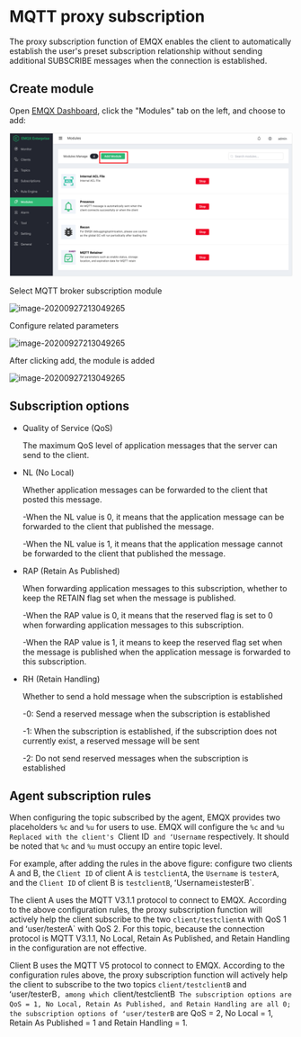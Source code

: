 # MQTT proxy subscription

The proxy subscription function of EMQX enables the client to automatically establish the user's preset subscription relationship without sending additional SUBSCRIBE messages when the connection is established.

## Create module

Open [EMQX Dashboard](http://127.0.0.1:18083/#/modules), click the "Modules" tab on the left, and choose to add:

![image-20200927213049265](./assets/modules.png)

Select MQTT broker subscription module

![image-20200927213049265](./assets/mod_subscriptions_1.png)

Configure related parameters

![image-20200927213049265](./assets/mod_subscriptions_2.png)

After clicking add, the module is added

![image-20200927213049265](./assets/mod_subscriptions_3.png)

## Subscription options

+ Quality of Service (QoS)

    The maximum QoS level of application messages that the server can send to the client.

+ NL (No Local)

    Whether application messages can be forwarded to the client that posted this message.

    -When the NL value is 0, it means that the application message can be forwarded to the client that published the message.

    -When the NL value is 1, it means that the application message cannot be forwarded to the client that published the message.

+ RAP (Retain As Published)

    When forwarding application messages to this subscription, whether to keep the RETAIN flag set when the message is published.

    -When the RAP value is 0, it means that the reserved flag is set to 0 when forwarding application messages to this subscription.

    -When the RAP value is 1, it means to keep the reserved flag set when the message is published when the application message is forwarded to this subscription.

+ RH (Retain Handling)

    Whether to send a hold message when the subscription is established

    -0: Send a reserved message when the subscription is established

    -1: When the subscription is established, if the subscription does not currently exist, a reserved message will be sent

    -2: Do not send reserved messages when the subscription is established

## Agent subscription rules

When configuring the topic subscribed by the agent, EMQX provides two placeholders `%c` and `%u` for users to use. EMQX will configure the `%c` and `%u` `Replaced with the client's `Client ID` and ʻUsername` respectively. It should be noted that `%c` and `%u` must occupy an entire topic level.

For example, after adding the rules in the above figure: configure two clients A and B, the `Client ID` of client A is `testclientA`, the `Username` is `testerA`, and the `Client ID` of client B is `testclientB`, ʻUsername` is `testerB`.

The client A uses the MQTT V3.1.1 protocol to connect to EMQX. According to the above configuration rules, the proxy subscription function will actively help the client subscribe to the two `client/testclientA` with QoS 1 and ʻuser/testerA` with QoS 2. For this topic, because the connection protocol is MQTT V3.1.1, No Local, Retain As Published, and Retain Handling in the configuration are not effective.

Client B uses the MQTT V5 protocol to connect to EMQX. According to the configuration rules above, the proxy subscription function will actively help the client to subscribe to the two topics `client/testclientB` and ʻuser/testerB`, among which `client/testclientB` The subscription options are QoS = 1, No Local, Retain As Published, and Retain Handling are all 0; the subscription options of ʻuser/testerB` are QoS = 2, No Local = 1, Retain As Published = 1 and Retain Handling = 1.
